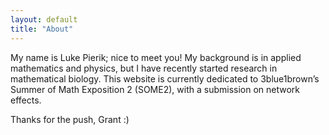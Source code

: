 ```yaml
---
layout: default
title: "About"
---
```


My name is Luke Pierik; nice to meet you! My background is in applied mathematics and physics,
but I have recently started research in mathematical biology.
This website is currently dedicated to 3blue1brown’s Summer of Math Exposition 2 (SOME2), with a submission on network effects.

Thanks for the push, Grant :)

